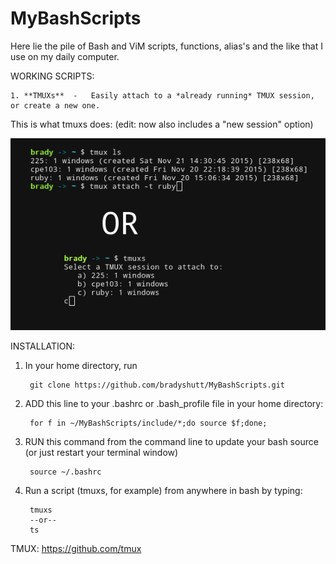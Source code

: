 # MyBashScripts
Here lie the pile of Bash and ViM scripts, functions, alias's and the like that I use on my daily computer.

WORKING SCRIPTS:

    1. **TMUXs**  -   Easily attach to a *already running* TMUX session, or create a new one. 


This is what tmuxs does: (edit: now also includes a "new session" option)

![What-tmuxs-does](/example.png)

INSTALLATION:

1. In  your home directory, run

        git clone https://github.com/bradyshutt/MyBashScripts.git

2. ADD this line to your .bashrc or .bash_profile file in your home directory:
    
        for f in ~/MyBashScripts/include/*;do source $f;done; 


3. RUN this command from the command line to update your bash source (or just restart your terminal window)
    
        source ~/.bashrc

4. Run a script (tmuxs, for example) from anywhere in bash by typing: 

        tmuxs
        --or--
        ts


TMUX:
https://github.com/tmux
